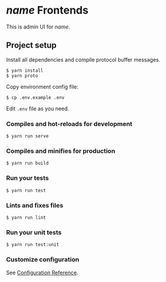 # $name$ Frontends

This is admin UI for $name$.

## Project setup

Install all dependencies and compile protocol buffer messages.

```
$ yarn install
$ yarn proto
```

Copy environment config file:

```
$ cp .env.example .env
```

Edit `.env` file as you need.


### Compiles and hot-reloads for development
```
$ yarn run serve
```

### Compiles and minifies for production
```
$ yarn run build
```

### Run your tests
```
$ yarn run test
```

### Lints and fixes files
```
$ yarn run lint
```

### Run your unit tests
```
$ yarn run test:unit
```

### Customize configuration
See [Configuration Reference](https://cli.vuejs.org/config/).
